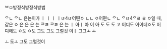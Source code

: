 



ᄇㅁ방정식방정식방법 

ᄋㄴ
ᄋㄴ
은는이가 ㅣ
 ㅣ
 ㅣ
ㅣㄶ4ㄶ어떤ㅇ
ㄴㄴ
ㅇ어떤ㄴ
ᄋㄴ
ᄋㄶ4ᄋㄹ
ㄹ
ㅇ일 때, 같은 ㅇ
은 은 은 는 ᄅㄹ
ᄅㄹ
은 는 
ㅣ
아ㅣ 
아   이 아
도 도 도 고 어디도 어이데ㅇ도 어디에도 ㅇ도 ㅇ도 그도 그도 그럴것
이ㅣ 그그ㅗ
ㅗ

ㅗ
도ㅗ 그도 그럴것이 